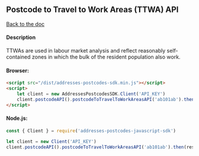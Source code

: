 ## Postcode to Travel to Work Areas (TTWA) API

[Back to the doc](../README.md)

#### Description

TTWAs are used in labour market analysis and reflect reasonably self-contained zones in which the bulk of the resident population also work.

#### Browser:

```html
<script src="/dist/addresses-postcodes-sdk.min.js"></script>
<script>
    let client = new AddressesPostcodesSDK.Client('API_KEY')
    client.postcodeAPI().postcodeToTravelToWorkAreasAPI('ab101ab').then(response => { console.log(response) })
</script>
```

#### Node.js:

```js
const { Client } = require('addresses-postcodes-javascript-sdk')

let client = new Client('API_KEY')
client.postcodeAPI().postcodeToTravelToWorkAreasAPI('ab101ab').then(response => { console.log(response) })
```